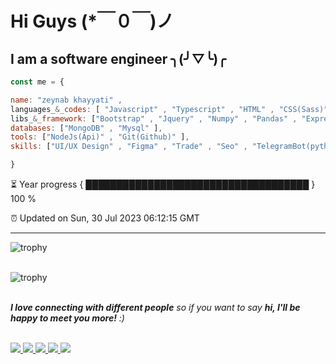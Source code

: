 
# Hi Guys  (*￣０￣)ノ
## I am a software engineer  ╮(╯▽╰)╭ 

  ```javascript
const me = {

  name: "zeynab khayyati" ,
  languages_&_codes: [ "Javascript" , "Typescript" , "HTML" , "CSS(Sass)" , "Python" , "Php" , "Markdown" ],
  libs_&_framework: ["Bootstrap" , "Jquery" , "Numpy" , "Pandas" , "Express" ],
  databases: ["MongoDB" , "Mysql" ],
  tools: ["NodeJs(Api)" , "Git(Github)" ],
  skills: ["UI/UX Design" , "Figma" , "Trade" , "Seo" , "TelegramBot(python/php)" , "responsive designe" ]

  }

```

⏳ Year progress { ████████████████████████████████████ } 100 %

⏰ Updated on Sun, 30 Jul 2023 06:12:15 GMT

---
![trophy](https://github-readme-stats.vercel.app/api/top-langs/?username=zumrudu-anka&hide=c%23,powershell,Mathematica,Ruby,Objective-C,Objective-C%2b%2b,Cuda&title_color=f57498&text_color=ffffff&icon_color=61dafb&bg_color=20232a&langs_count=8&layout=compact&border_color=f57498)<br><br>

![trophy](https://github-profile-trophy.vercel.app/?username=ryo-ma&theme=darkhub&column=8)<br><br>


<em><b>I love connecting with different people</b> so if you want to say <b>hi, I'll be happy to meet you more!</b> :)</em><br><br>


<a href="https://t.me/soleymnimatin">
    <img src="https://img.shields.io/badge/Channel-red?style=flat-square&logo=telegram">
</a> 
<a href="https://www.linkedin.com/in/zeynabkhayyati">
    <img src="https://img.shields.io/badge/-Linkedin-purple?style=flat-square&logo=linkedin&logoColor=white">
</a>
<a href="https://zeynab.khayyati.11@gmail.com">
    <img src="https://img.shields.io/badge/-Email-white?style=flat-square&logo=gmail&logoColor=f02e65">
</a>
<a href="https://instagram.com/zeynabkhayyati">
    <img src="https://img.shields.io/badge/-Instagram-green?style=flat-square&logo=instagram&logoColor=black">
</a>
</a>
<a href="https://t.me/TIME_TO_SELF">
    <img src="https://img.shields.io/badge/@time_to_self-brown?style=flat-square&logo=telegram">
</a>

